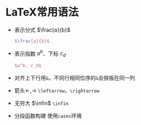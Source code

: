 # LaTeX常用语法

- 表示分式 $\frac{a}{b}$
  ```latex
  $\frac{a}{b}$
  ```

  

- 表示指数 $a^b$、下标 $c_d$
  ```latex
  $a^b, c_d$
  ```



- 对齐上下行用`&`，不同行相同位序的`&`会排版在同一列
- 箭头$\leftarrow, \rightarrow$ `\leftarrow`，`\rightarrow`
- 无穷大 $\infin$ `\infin`
- 分段函数构建 使用`cases`环境
